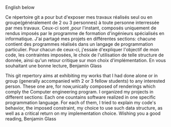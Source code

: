 English below 

Ce répertoire git a pour but d'exposer mes travaux réalisés seul ou en groupe(généralement de 2 ou 3 personnes) à toute personne interressée par mes travaux.
Ceux-ci sont ,pour l'instant, composés uniquement de rendus imposés par le programme de formation d'ingénieurs spécialisés en informatique.
J'ai partagé mes projets en différentes sections:
chacune contient des programmes réalisés dans un langage de programmation particulier.
Pour chacun de ceux-ci, j'essaie d'expliquer l'objectif de mon code, les contraintes imposées, le choix de l'utilisation de telle structure de donnée, ainsi qu'un retour critique sur mon choix d'implémentation.
En vous souhaitant une bonne lecture,
Benjamin Glass 


This git repertory aims at exhibiting my works that I had done alone or in group (generally accompanied with 2 or 3 fellow students) to any interested person.
These one are, for now,unically composed of renderings which comply the Computer engineering program.
I organized my projects in different sections:
Each one countains software realized in one specific programmation language.
For each of them, I tried to explain my code's behavior, the imposed constraint, my choice to use such data structure, as well as a critical return on my implementation choice.
Wishing you a good reading,
Benjamin Glass 

